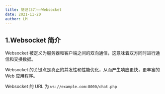 ```yaml
---
title: 随记(37)——Websocket
date: 2021-11-20
author: LM
---
```


## 1.Websocket 简介

Websocket 被定义为服务器和客户端之间的双向通信，这意味着双方同时进行通信和交换数据。

Websocket 的关键点是真正的并发性和性能优化，从而产生响应更快，更丰富的 Web 应用程序。

Websocket 的 URL 为 `ws://example.com:8000/chat.php`


